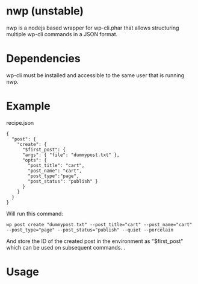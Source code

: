 # nwp (unstable)

nwp is a nodejs based wrapper for wp-cli.phar that allows structuring multiple wp-cli commands in a JSON format.

# Dependencies

wp-cli must be installed and accessible to the same user that is running nwp.

# Example

recipe.json
```
{
  "post": {
    "create": {
      "$first_post": { 
      "args": { "file": "dummypost.txt" },  
      "opts": {  
        "post_title": "cart",
        "post_name": "cart",
        "post_type":"page",
        "post_status": "publish" }
      }
    }
  }
}
```

Will run this command:

```wp post create "dummypost.txt" --post_title="cart" --post_name="cart" --post_type="page" --post_status="publish" --quiet --porcelain```

And store the ID of the created post in the environment as "$first_post" which can be used on subsequent commands.
.

# Usage

